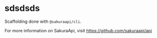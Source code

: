 # sdsdsds
Scaffolding done with `@sakuraapi/cli`.

For more information on SakuraApi, visit https://github.com/sakuraapi/api
